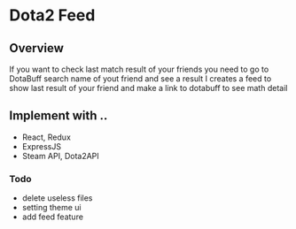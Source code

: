 # Dota2 Feed

## Overview
If you want to check last match result of your friends 
you need to go to DotaBuff search name of yout friend and see a result
I creates a feed to show last result of your friend and make a link to dotabuff to see math detail

## Implement with ..
- React, Redux
- ExpressJS
- Steam API, Dota2API

### Todo
- delete useless files
- setting theme ui
- add feed feature
